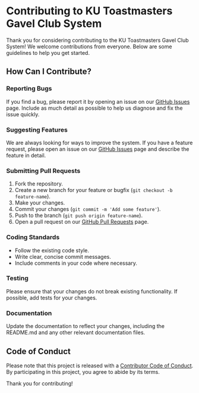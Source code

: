 # Contributing to KU Toastmasters Gavel Club System

Thank you for considering contributing to the KU Toastmasters Gavel Club System! We welcome contributions from everyone. Below are some guidelines to help you get started.

## How Can I Contribute?

### Reporting Bugs

If you find a bug, please report it by opening an issue on our [GitHub Issues](https://github.com/NuelNyaayo/KU-TM-CLUB-SYSTEM/issues) page. Include as much detail as possible to help us diagnose and fix the issue quickly.

### Suggesting Features

We are always looking for ways to improve the system. If you have a feature request, please open an issue on our [GitHub Issues](https://github.com/NuelNyaayo/KU-TM-CLUB-SYSTEM/issues) page and describe the feature in detail.

### Submitting Pull Requests

1. Fork the repository.
2. Create a new branch for your feature or bugfix (`git checkout -b feature-name`).
3. Make your changes.
4. Commit your changes (`git commit -m 'Add some feature'`).
5. Push to the branch (`git push origin feature-name`).
6. Open a pull request on our [GitHub Pull Requests](https://github.com/NuelNyaayo/KU-TM-CLUB-SYSTEM/pulls) page.

### Coding Standards

- Follow the existing code style.
- Write clear, concise commit messages.
- Include comments in your code where necessary.

### Testing

Please ensure that your changes do not break existing functionality. If possible, add tests for your changes.

### Documentation

Update the documentation to reflect your changes, including the README.md and any other relevant documentation files.

## Code of Conduct

Please note that this project is released with a [Contributor Code of Conduct](CODE_OF_CONDUCT.md). By participating in this project, you agree to abide by its terms.

Thank you for contributing!
